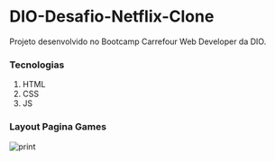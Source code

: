 # DIO-Desafio-Netflix-Clone
Projeto desenvolvido no Bootcamp Carrefour Web Developer da DIO.

### Tecnologias
1. HTML
2. CSS
3. JS

### Layout Pagina Games
![print](https://user-images.githubusercontent.com/104802512/167718966-41ad3b8d-76ae-4649-91f1-6c51a948b5db.png)

